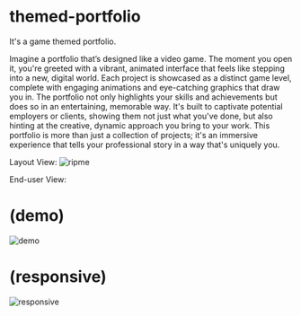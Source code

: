 # themed-portfolio
It's a game themed portfolio.

Imagine a portfolio that’s designed like a video game. The moment you open it, you're greeted with a vibrant, animated interface that feels like stepping into a new, digital world. Each project is showcased as a distinct game level, complete with engaging animations and eye-catching graphics that draw you in. The portfolio not only highlights your skills and achievements but does so in an entertaining, memorable way. It's built to captivate potential employers or clients, showing them not just what you've done, but also hinting at the creative, dynamic approach you bring to your work. This portfolio is more than just a collection of projects; it's an immersive experience that tells your professional story in a way that's uniquely you.

Layout View:
![ripme](https://github.com/user-attachments/assets/63347c65-fbe1-4b4f-925d-6a80356a35c1)

End-user View:
# (demo)
![demo](https://github.com/user-attachments/assets/116d758d-0a38-47d7-8bbc-f8b7d7424e37)

# (responsive)
![responsive](https://github.com/user-attachments/assets/29940b3c-cfe3-4fd2-b68c-1576132b0fb6)
